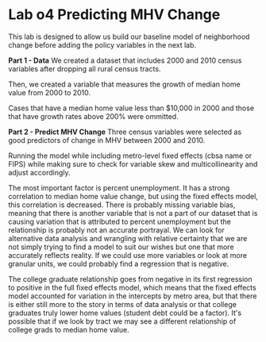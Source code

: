 # Lab o4 Predicting MHV Change

This lab is designed to allow us build our baseline model of neighborhood change before adding the policy variables in the next lab.

**Part 1 - Data**
We created a dataset that includes 2000 and 2010 census variables after dropping all rural census tracts.

Then, we created a variable that measures the growth of median home value from 2000 to 2010.

Cases that have a median home value less than $10,000 in 2000 and those that have growth rates above 200% were ommitted.

**Part 2 - Predict MHV Change**
Three census variables were selected as good predictors of change in MHV between 2000 and 2010.

Running the model while including metro-level fixed effects (cbsa name or FIPS) while making sure to check for variable skew and multicollinearity and adjust accordingly.

The most important factor is percent unemployment. It has a strong correlation to median home value change, but using the fixed effects model, this correlation is decreased. There is probably missing variable bias, meaning that there is another variable that is not a part of our dataset that is causing variation that is attributed to percent unemployment but the relationship is probably not an accurate portrayal. We can look for alternative data analysis and wrangling with relative certainty that we are not simply trying to find a model to suit our wishes but one that more accurately reflects reality. If we could use more variables or look at more granular units, we could probably find a regression that is negative. 


The college graduate relationship goes from negative in its first regression to positive in the full fixed effects model, which means that the fixed effects model accounted for variation in the intercepts by metro area, but that there is either still more to the story in terms of data analysis or that college graduates truly lower home values (student debt could be a factor). It's possible that if we look by tract we may see a different relationship of college grads to median home value.
 
